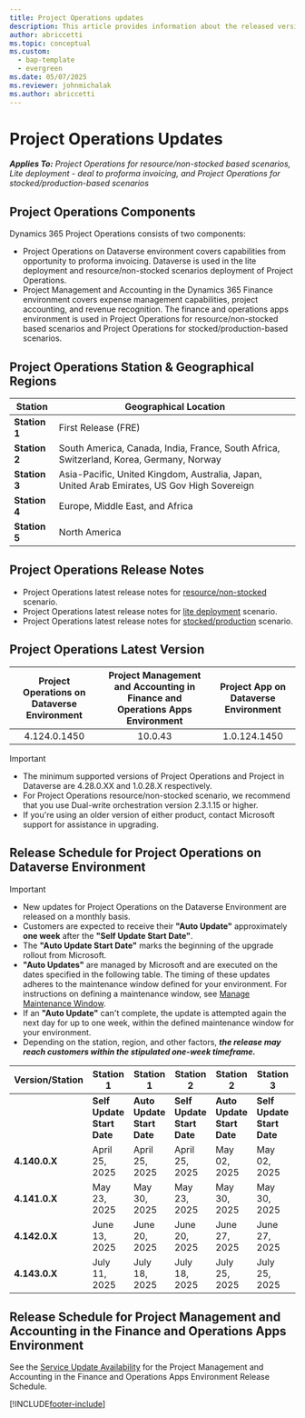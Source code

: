 ```yaml
---
title: Project Operations updates
description: This article provides information about the released versions of Dynamics 365 Project Operations.
author: abriccetti
ms.topic: conceptual
ms.custom: 
  - bap-template
  - evergreen
ms.date: 05/07/2025
ms.reviewer: johnmichalak
ms.author: abriccetti
---
```


# Project Operations Updates

_**Applies To:** Project Operations for resource/non-stocked based scenarios, Lite deployment - deal to proforma invoicing, and Project Operations for stocked/production-based scenarios_

## Project Operations Components

Dynamics 365 Project Operations consists of two components:

- Project Operations on Dataverse environment covers capabilities from opportunity to proforma invoicing. Dataverse is used in the lite deployment and resource/non-stocked scenarios deployment of Project Operations.
- Project Management and Accounting in the Dynamics 365 Finance environment covers expense management capabilities, project accounting, and revenue recognition. The finance and operations apps environment is used in Project Operations for resource/non-stocked based scenarios and Project Operations for stocked/production-based scenarios.

## Project Operations Station & Geographical Regions

| **Station**   | **Geographical Location**                                                                   |
|---------------|---------------------------------------------------------------------------------------------|
| **Station 1** | First Release (FRE)                                                                         |
| **Station 2** | South America, Canada, India, France, South Africa, Switzerland, Korea, Germany, Norway     |
| **Station 3** | Asia-Pacific, United Kingdom, Australia, Japan, United Arab Emirates, US Gov High Sovereign |
| **Station 4** | Europe, Middle East, and Africa                                                             |
| **Station 5** | North America                                                                               |

## Project Operations Release Notes
- Project Operations latest release notes for [resource/non-stocked](whats-new-feb-2025-resource-based.md) scenario.
- Project Operations latest release notes for [lite deployment](../pro/whats-new/whats-new-feb-2025-lite.md) scenario.
- Project Operations latest release notes for [stocked/production](../prod-pma/whats-new/whats-new-Feb-2024-stocked.md) scenario.

## Project Operations Latest Version

| **Project Operations on Dataverse Environment** | **Project Management and Accounting in Finance and Operations Apps Environment** | **Project App on Dataverse Environment** |
|:-----------------------------------------------:|:--------------------------------------------------------------------------------:|:----------------------------------------:|
|                   4.124.0.1450                  |                                      10.0.43                                     |                1.0.124.1450              |

> [!IMPORTANT]
> - The minimum supported versions of Project Operations and Project in Dataverse are 4.28.0.XX and 1.0.28.X respectively.
> - For Project Operations resource/non-stocked scenario, we recommend that you use Dual-write orchestration version 2.3.1.15 or higher.
> - If you're using an older version of either product, contact Microsoft support for assistance in upgrading.

## Release Schedule for Project Operations on Dataverse Environment

> [!IMPORTANT]
> - New updates for Project Operations on the Dataverse Environment are released on a monthly basis.
> - Customers are expected to receive their **"Auto Update"** approximately **one week** after the **"Self Update Start Date"**.
> - The **"Auto Update Start Date"** marks the beginning of the upgrade rollout from Microsoft.
> - **"Auto Updates"** are managed by Microsoft and are executed on the dates specified in the following table. The timing of these updates adheres to the maintenance window defined for your environment. For instructions on defining a maintenance window, see [Manage Maintenance Window](/power-platform/admin/manage-maintenance-window).
> - If an **"Auto Update"** can't complete, the update is attempted again the next day for up to one week, within the defined maintenance window for your environment.
> - Depending on the station, region, and other factors, _**the release may reach customers within the stipulated one-week timeframe.**_

| **Version/Station** | **Station 1**              | **Station 1**              | **Station 2**              | **Station 2**              | **Station 3**              | **Station 3**              | **Station 4**              | **Station 4**              | **Station 5**              | **Station 5**              |
|---------------------|----------------------------|----------------------------|----------------------------|----------------------------|----------------------------|----------------------------|----------------------------|----------------------------|----------------------------|----------------------------|
|                     | **Self Update Start Date** | **Auto Update Start Date** | **Self Update Start Date** | **Auto Update Start Date** | **Self Update Start Date** | **Auto Update Start Date** | **Self Update Start Date** | **Auto Update Start Date** | **Self Update Start Date** | **Auto Update Start Date** |
| **4.140.0.X**       | April 25, 2025             | April 25, 2025             | April 25, 2025             | May 02, 2025               | May 02, 2025               | May 09, 2025               | May 02, 2025               | May 09, 2025               | May 09, 2025               | May 16, 2025               |
| **4.141.0.X**       | May 23, 2025               | May 30, 2025               | May 23, 2025               | May 30, 2025               | May 30, 2025               | June 06, 2025               |June 06, 2025               | June 13, 2025              | June 13, 2025              | June 20, 2025              |
| **4.142.0.X**       | June 13, 2025              | June 20, 2025              | June 20, 2025              | June 27, 2025              | June 27, 2025              | July 04, 2025              | July 04, 2025              | July 11, 2025              | July 11, 2025              | July 18, 2025              |
| **4.143.0.X**       | July 11, 2025              | July 18, 2025              | July 18, 2025              | July 25, 2025              | July 25, 2025              | August 01, 2025            | August 01, 2025            | August 09, 2025            | August 09, 2025            | August 16, 2025            |

## Release Schedule for Project Management and Accounting in the Finance and Operations Apps Environment

See the [Service Update Availability](/dynamics365/fin-ops-core/dev-itpro/get-started/public-preview-releases) for the Project Management and Accounting in the Finance and Operations Apps Environment Release Schedule. 

[!INCLUDE[footer-include](../includes/footer-banner.md)]
